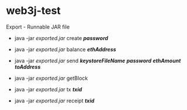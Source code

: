 # web3j-test
Export - Runnable JAR file

- java -jar _exported.jar_ create ***password***

- java -jar _exported.jar_ balance ***ethAddress***

- java -jar _exported.jar_ send ***keystoreFileName*** ***password*** ***ethAmount*** ***toAddress***

- java -jar _exported.jar_ getBlock

- java -jar _exported.jar_ tx ***txid***

- java -jar _exported.jar_ receipt ***txid***
